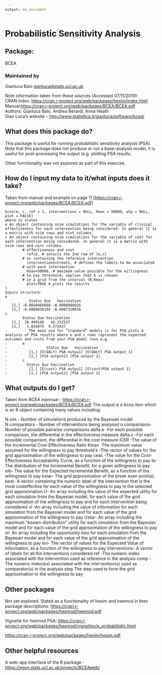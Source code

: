 ```yaml
---
output: md_document
---
```

# Probabilistic Sensitivity Analysis

## Package: 
BCEA  

### Maintained by  
Gianluca Baio <gianluca@stats.ucl.ac.uk>  

Note information taken from these sources (Accessed 07/11/2019):  
CRAN index: https://cran.r-project.org/web/packages/hesim/index.html  
Manual:https://cran.r-project.org/web/packages/BCEA/BCEA.pdf  
Authors: Gianluca Baio, Andrea Berardi, Anna Heath  
Gian Luca’s website - http://www.statistica.it/gianluca/software/bcea/  

## What does this package do?
This package is useful for running probabilistic sensitivity analysis (PSA). Note that this package does not produce or run a base-analysis model, it is useful for  post-processing the output (e.g. plotting PSA results.  

Other functionality was not explored as part of this exercise.
  
## How do I input my data to it/what inputs does it take?
Taken from manual and example on page 11 [https://cran.r-project.org/web/packages/BCEA/BCEA.pdf]

```{bcea}
bcea(e, c, ref = 1, interventions = NULL, Kmax = 50000, wtp = NULL, plot = FALSE)
where is states
e An object containing nsim simulations for the variable of clinical effectiveness for each intervention being considered. In general it is a matrix with nsim rows and nint columns.
c An object containing nsim simulations for the variable of cost for each intervention being considered. In general it is a matrix with nsim rows and nint columns.
      	# effectiveness and cost
          ref=2, # selects the 2nd row of (e,c)
      	# as containing the reference intervention
          interventions=treats, # defines the labels to be associated
      	# with each intervention
          Kmax=50000, # maximum value possible for the willingness
      	# to pay threshold; implies that k is chosen
      	# in a grid from the interval (0,Kmax)
          plot=TRUE # plots the results
)
Inputs structure-
e
           Status Quo   Vaccination
   [1,] -0.0010466668 -0.0008986026
   [2,] -0.0008836105 -0.0007320416
c
    	Status Quo Vaccination
   [1,]  10.409146   16.252537
   [2,]   5.834875	9.373437
-          The main use for “standard” models is for PSA plots & analysis of PSA results where e and c rows represent the expected outcomes and costs from your PSA model runs e.g.
-      	e
-      	           Status Quo   Vaccination
-      	   [1,] [E(QALY) PSA outpu1] [E(QALY) PSA output 1]
-      	   [2,] [PSA output2] [PSA output 2]
-      	c
-      	  Status Quo Vaccination
-      	   [1,] [E(cost) PSA outpu1] [E(cost)PSA output 1]
-      	   [2,] [PSA output2] [PSA output 2]  
```

## What outputs do I get?
Taken from BCEA mannual - https://cran.r-project.org/web/packages/BCEA/BCEA.pdf
The output is a bcea item which is an R object containing many values including:

N.sim - Number of simulations produced by the Bayesian model
N.comparators - Number of interventions being analysed
n.comparisons- Number of possible pairwise comparisons
delta.e -For each possible comparison, the differential in the effectiveness measure
delta.c -For each possible comparison, the differential in the cost measure
ICER -The value of the Incremental Cost-Effectiveness Ratio
Kmax -The maximum value assumed for the willingness to pay threshold
k -The vector of values for the grid approximation of the willingness to pay
ceac -The value for the Cost-Effectiveness Acceptability Curve, as a function of the willingness to pay
ib-The distribution of the Incremental Benefit, for a given willingness to pay
eib- The value for the Expected Incremental Benefit, as a function of the willingness to pay
kstar- The grid approximation of the break even point(s)
best- A vector containing the numeric label of the intervention that is the most costeffective for each value of the willingness to pay in the selected grid approximation
U- An array including the value of the expected utility for each simulation from the Bayesian model, for each value of the grid approximation of the willingness to pay and for each intervention being considered
vi -An array including the value of information for each simulation from the Bayesian
model and for each value of the grid approximation of the willingness to pay
Ustar- An array including the maximum "known-distribution" utility for each simulation from the Bayesian model and for each value of the grid approximation of the willingness to pay
ol- An array including the opportunity loss for each simulation from the Bayesian model and for each value of the grid approximation of the willingness to pay
evi- The vector of values for the Expected Value of Information, as a function of the willingness to pay
interventions- A vector of labels for all the interventions considered
ref -The numeric index associated with the intervention used as reference in the analysis
comp -The numeric index(es) associated with the intervention(s) used as comparator(s) in the analysis step The step used to form the grid approximation to the willingness to pay  

## Other packages 
Not yet explored.
Stated as a functionality of hesim and heemod in their package descriptions:
https://cran.r-project.org/web/packages/heemod/heemod.pdf

Vignette for heemod PSA: https://cran.r-project.org/web/packages/heemod/vignettes/e_probabilistic.html 

https://cran.r-project.org/web/packages/hesim/hesim.pdf  

## Other helpful resources
A web-app interface of the R package - https://egon.stats.ucl.ac.uk/projects/BCEAweb/
